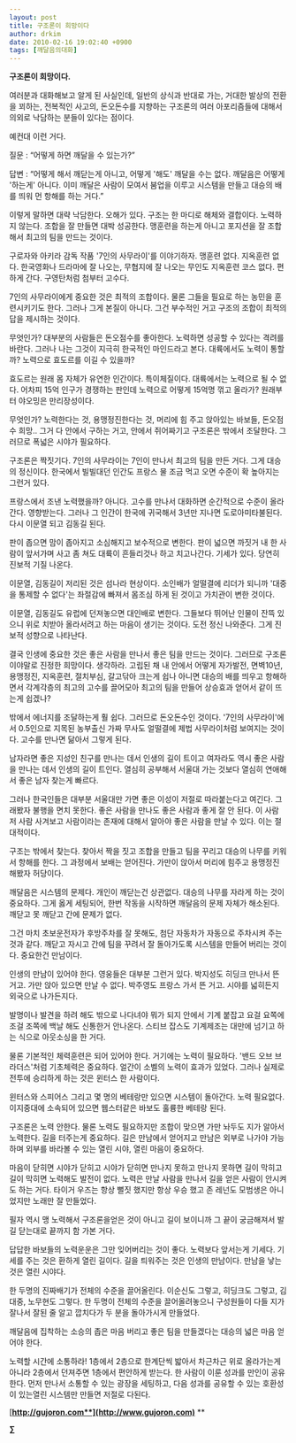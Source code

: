 ```yaml
---
layout: post
title: 구조론이 희망이다
author: drkim
date: 2010-02-16 19:02:40 +0900
tags: [깨달음의대화]
---
```

  


**구조론이 희망이다.**



여러분과 대화해보고 알게 된 사실인데, 일반의 상식과 반대로 가는, 거대한 발상의 전환을 꾀하는, 전복적인 사고의, 돈오돈수를 지향하는 구조론의 여러 아포리즘들에 대해서 의외로 낙담하는 분들이 있다는 점이다.



예컨대 이런 거다.



질문 : “어떻게 하면 깨달을 수 있는가?”



답변 : “어떻게 해서 깨닫는게 아니고, 어떻게 '해도' 깨달을 수는 없다. 깨달음은 어떻게 '하는게' 아니다. 이미 깨달은 사람이 모여서 붐업을 이루고 시스템을 만들고 대승의 배를 띄워 먼 항해를 하는 거다.” 



이렇게 말하면 대략 낙담한다. 오해가 있다. 구조는 한 마디로 해체와 결합이다. 노력하지 않는다. 조합을 잘 만들면 대박 성공한다. 맹훈련을 하는게 아니고 포지션을 잘 조합해서 최고의 팀을 만드는 것이다.



구로자와 아키라 감독 작품 '7인의 사무라이'를 이야기하자. 맹훈련 없다. 지옥훈련 없다. 한국영화나 드라마에 잘 나오는, 무협지에 잘 나오는 무인도 지옥훈련 코스 없다. 편하게 간다. 구영탄처럼 첨부터 고수다.



7인의 사무라이에게 중요한 것은 최적의 조합이다. 물론 그들을 필요로 하는 농민을 훈련시키기도 한다. 그러나 그게 본질이 아니다. 그건 부수적인 거고 구조의 조합이 최적의 답을 제시하는 것이다.



무엇인가? 대부분의 사람들은 돈오점수를 좋아한다. 노력하면 성공할 수 있다는 격려를 바란다. 그러나 나는 그것이 지극히 한국적인 마인드라고 본다. 대륙에서도 노력이 통할까? 노력으로 효도르를 이길 수 있을까?



효도르는 원래 몸 자체가 유연한 인간이다. 특이체질이다. 대륙에서는 노력으로 될 수 없다. 어차피 15억 인구가 경쟁하는 판인데 노력으로 어떻게 15억명 꺾고 올라가? 원래부터 야오밍은 만리장성이다.



무엇인가? 노력한다는 것, 용맹정진한다는 것, 머리에 힘 주고 앉아있는 바보들, 돈오점수 희망.. 그거 다 안에서 구하는 거고, 안에서 쥐어짜기고 구조론은 밖에서 조달한다. 그러므로 폭넓은 시야가 필요하다.



구조론은 짝짓기다. 7인의 사무라이는 7인이 만나서 최고의 팀을 만든 거다. 그게 대승의 정신이다. 한국에서 빌빌대던 인간도 프랑스 물 조금 먹고 오면 수준이 확 높아지는 그런거 있다.



프랑스에서 조낸 노력했을까? 아니다. 고수를 만나서 대화하면 순간적으로 수준이 올라간다. 영향받는다. 그러나 그 인간이 한국에 귀국해서 3년만 지나면 도로아미타불된다. 다시 이문열 되고 김동길 된다. 



판이 좁으면 맘이 좁아지고 소심해지고 보수적으로 변한다. 판이 넓으면 까짓거 내 한 사람이 앞서가며 사고 좀 쳐도 대륙이 흔들리것나 하고 치고나간다. 기세가 있다. 당연히 진보적 기질 나온다. 



이문열, 김동길이 저리된 것은 섬나라 현상이다. 소인배가 얼떨결에 리더가 되니까 '대중을 통제할 수 없다'는 좌절감에 빠져서 몸조심 하게 된 것이고 가치관이 변한 것이다. 



이문열, 김동길도 유럽에 던져놓으면 대인배로 변한다. 그들보다 뛰어난 인물이 잔뜩 있으니 위로 치받아 올라서려고 하는 마음이 생기는 것이다. 도전 정신 나와준다. 그게 진보적 성향으로 나타난다. 



결국 인생에 중요한 것은 좋은 사람을 만나서 좋은 팀을 만드는 것이다. 그러므로 구조론이야말로 진정한 희망이다. 생각하라. 고립된 채 내 안에서 어떻게 자가발전, 면벽10년, 용맹정진, 지옥훈련, 절치부심, 갈고닦아 크는게 쉽나 아니면 대승의 배를 띄우고 항해하면서 각계각층의 최고의 고수를 끌어모아 최고의 팀을 만들어 상승효과 얻어서 같이 뜨는게 쉽겠나? 



밖에서 에너지를 조달하는게 훨 쉽다. 그러므로 돈오돈수인 것이다. '7인의 사무라이'에서 0.5인으로 지목된 농부출신 가짜 무사도 얼떨결에 제법 사무라이처럼 보여지는 것이다. 고수를 만나면 닮아서 그렇게 된다.



남자라면 좋은 지성인 친구를 만나는 데서 인생의 길이 트이고 여자라도 역시 좋은 사람을 만나는 데서 인생의 길이 트인다. 열심히 공부해서 서울대 가는 것보다 열심히 연애해서 좋은 남자 찾는게 빠르다.



그러나 한국인들은 대부분 서울대만 가면 좋은 이성이 저절로 따라붙는다고 여긴다. 그래봤자 불행을 면치 못한다. 좋은 사람을 만나도 좋은 사람과 좋게 잘 안 된다. 이 사람 저 사람 사겨보고 사람이라는 존재에 대해서 알아야 좋은 사람을 만날 수 있다. 이는 절대적이다.



구조는 밖에서 찾는다. 찾아서 짝을 짓고 조합을 만들고 팀을 꾸리고 대승의 나무를 키워서 항해를 한다. 그 과정에서 보배는 얻어진다. 가만이 앉아서 머리에 힘주고 용맹정진 해봤자 허당이다.



깨달음은 시스템의 문제다. 개인이 깨닫는건 상관없다. 대승의 나무를 자라게 하는 것이 중요하다. 그게 옳게 세팅되어, 한번 작동을 시작하면 깨달음의 문제 자체가 해소된다. 깨닫고 못 깨닫고 간에 문제가 없다.



그건 마치 초보운전자가 후방주차를 잘 못해도, 첨단 자동차가 자동으로 주차시켜 주는 것과 같다. 깨닫고 자시고 간에 팀을 꾸려서 잘 돌아가도록 시스템을 만들어 버리는 것이다. 중요한건 만남이다.



인생의 만남이 있어야 한다. 영웅들은 대부분 그런거 있다. 박지성도 히딩크 만나서 뜬 거고. 가만 앉아 있으면 만날 수 없다. 박주영도 프랑스 가서 뜬 거고. 시야를 넓히든지 외국으로 나가든지다.



발명이나 발견을 하려 해도 밖으로 나다녀야 뭐가 되지 안에서 기계 붙잡고 요걸 요쪽에 조걸 조쪽에 백날 해도 신통한거 안나온다. 스티브 잡스도 기계제조는 대만에 넘기고 하는 식으로 아웃소싱을 한 거다.



물론 기본적인 체력훈련은 되어 있어야 한다. 거기에는 노력이 필요하다. '밴드 오브 브라더스'처럼 기초체력은 중요하다. 얼간이 소벨의 노력이 효과가 있었다. 그러나 실제로 전투에 승리하게 하는 것은 윈터스 한 사람이다.



윈터스와 스피어스 그리고 몇 명의 베테랑만 있으면 시스템이 돌아간다. 노력 필요없다. 이지중대에 소속되어 있으면 웹스터같은 바보도 훌륭한 베테랑 된다. 



구조론은 노력 안한다. 물론 노력도 필요하지만 조합이 맞으면 가만 놔두도 지가 알아서 노력한다. 길을 터주는게 중요하다. 길은 만남에서 얻어지고 만남은 외부로 나가야 가능하며 외부를 바라볼 수 있는 열린 시야, 열린 마음이 중요하다.



마음이 닫히면 시야가 닫히고 시야가 닫히면 만나지 못하고 만나지 못하면 길이 막히고 길이 막히면 노력해도 발전이 없다. 노력은 만날 사람을 만나서 길을 얻은 사람이 안시켜도 하는 거다. 타이거 우즈는 항상 뻘짓 했지만 항상 우승 했고 존 레넌도 모범생은 아니었지만 노래만 잘 만들었다.  
  


필자 역시 맹 노력해서 구조론을얻은 것이 아니고 길이 보이니까 그 끝이 궁금해져서 발길 닫는대로 끝까지 함 가본 거다.

  
답답한 바보들의 노력운운은 그만 잊어버리는 것이 좋다. 노력보다 앞서는게 기세다. 기세를 주는 것은 환하게 열린 길이다. 길을 틔워주는 것은 인생의 만남이다. 만남을 낳는 것은 열린 시야다. 



한 두명의 진짜배기가 전체의 수준을 끌어올린다. 이순신도 그렇고, 히딩크도 그렇고, 김대중, 노무현도 그렇다. 한 두명이 전체의 수준을 끌어올려놓으니 구성원들이 다들 지가 잘나서 잘된 줄 알고 깝치다가 두 분을 돌아가시게 만들었다.



깨달음에 집착하는 소승의 좁은 마음 버리고 좋은 팀을 만들겠다는 대승의 넓은 마음 얻어야 한다.  
  
노력할 시간에 소통하라! 1층에서 2층으로 한계단씩 밟아서 차근차근 위로 올라가는게 아니라 2층에서 던져주면 1층에서 편안하게 받는다. 한 사람이 이룬 성과를 만인이 공유한다. 먼저 만나서 소통할 수 있는 광장을 세팅하고, 다음 성과를 공유할 수 있는 호환성이 있는열린 시스템만 만들면 저절로 다된다.



[**http://gujoron.com**](http://www.gujoron.com)** 
**

**∑**